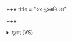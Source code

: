 +++
title = "०४ मुञ्चामि त्वा"

+++
<details><summary>मूलम् (VS)</summary>

मु॒ञ्चामि॑ त्वा वैश्वान॒राद॑र्ण॒वान्म॑ह॒तस्परि॑।  
स॑जा॒तानु॑ग्रे॒हा व॑द॒ ब्रह्म॒ चाप॑ चिकीहि नः ॥
</details>